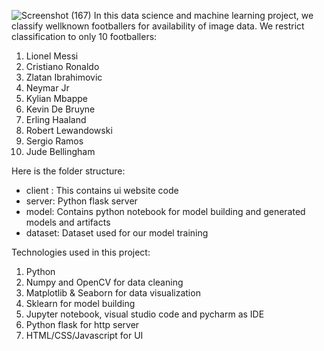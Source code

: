 ![Screenshot (167)](https://github.com/user-attachments/assets/61898a64-19fe-4d15-9e9a-6a19db45ee3d)
In this data science and machine learning project, we classify wellknown footballers for availability of image data. We restrict classification to only 10 footballers:

1. Lionel Messi
2. Cristiano Ronaldo
3. Zlatan Ibrahimovic
4. Neymar Jr
5. Kylian Mbappe
6. Kevin De Bruyne
7. Erling Haaland
8. Robert Lewandowski
9. Sergio Ramos
10. Jude Bellingham
    
Here is the folder structure:

- client : This contains ui website code
- server: Python flask server
- model: Contains python notebook for model building and generated models and artifacts
- dataset: Dataset used for our model training

Technologies used in this project:

1. Python
2. Numpy and OpenCV for data cleaning
3. Matplotlib & Seaborn for data visualization
4. Sklearn for model building
5. Jupyter notebook, visual studio code and pycharm as IDE
6. Python flask for http server
7. HTML/CSS/Javascript for UI
